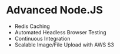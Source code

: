 # Advanced Node.JS

-   Redis Caching
-   Automated Headless Browser Testing
-   Continuous Integration
-   Scalable Image/File Upload with AWS S3
